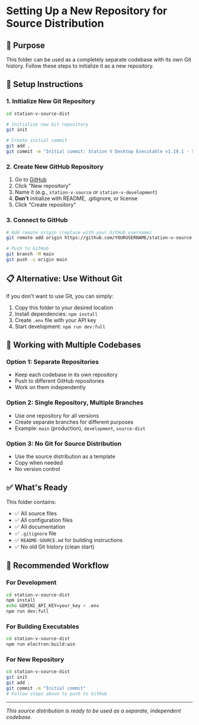 # Setting Up a New Repository for Source Distribution

## 🎯 Purpose

This folder can be used as a completely separate codebase with its own Git history. Follow these steps to initialize it as a new repository.

## 🚀 Setup Instructions

### 1. Initialize New Git Repository

```bash
cd station-v-source-dist

# Initialize new Git repository
git init

# Create initial commit
git add .
git commit -m "Initial commit: Station V Desktop Executable v1.19.1 - Source Distribution"
```

### 2. Create New GitHub Repository

1. Go to [GitHub](https://github.com)
2. Click "New repository"
3. Name it (e.g., `station-v-source` or `station-v-development`)
4. **Don't** initialize with README, .gitignore, or license
5. Click "Create repository"

### 3. Connect to GitHub

```bash
# Add remote origin (replace with your GitHub username)
git remote add origin https://github.com/YOURUSERNAME/station-v-source.git

# Push to GitHub
git branch -M main
git push -u origin main
```

## 📋 Alternative: Use Without Git

If you don't want to use Git, you can simply:

1. Copy this folder to your desired location
2. Install dependencies: `npm install`
3. Create `.env` file with your API key
4. Start development: `npm run dev:full`

## 🔄 Working with Multiple Codebases

### Option 1: Separate Repositories
- Keep each codebase in its own repository
- Push to different GitHub repositories
- Work on them independently

### Option 2: Single Repository, Multiple Branches
- Use one repository for all versions
- Create separate branches for different purposes
- Example: `main` (production), `development`, `source-dist`

### Option 3: No Git for Source Distribution
- Use the source distribution as a template
- Copy when needed
- No version control

## ✅ What's Ready

This folder contains:
- ✅ All source files
- ✅ All configuration files
- ✅ All documentation
- ✅ `.gitignore` file
- ✅ `README-SOURCE.md` for building instructions
- ✅ No old Git history (clean start)

## 🎯 Recommended Workflow

### For Development
```bash
cd station-v-source-dist
npm install
echo GEMINI_API_KEY=your_key > .env
npm run dev:full
```

### For Building Executables
```bash
cd station-v-source-dist
npm run electron:build:win
```

### For New Repository
```bash
cd station-v-source-dist
git init
git add .
git commit -m "Initial commit"
# Follow steps above to push to GitHub
```

---

*This source distribution is ready to be used as a separate, independent codebase.*

